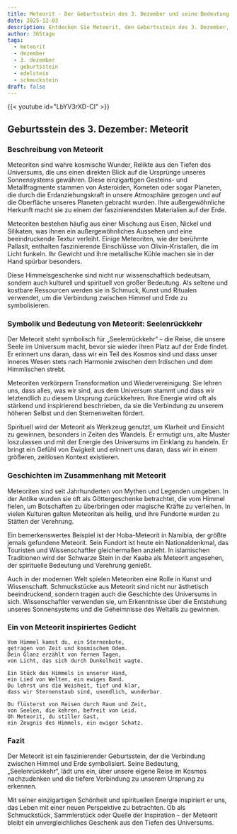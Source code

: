 ```yaml
---
title: Meteorit - Der Geburtsstein des 3. Dezember und seine Bedeutung
date: 2025-12-03
description: Entdecken Sie Meteorit, den Geburtsstein des 3. Dezember, der Seelenrückkehr symbolisiert. Seine Symbolik und Geschichte werden Sie inspirieren.
author: 365tage
tags:
  - meteorit
  - dezember
  - 3. dezember
  - geburtsstein
  - edelstein
  - schmuckstein
draft: false
---
```


{{< youtube id="LbYV3rXD-CI" >}}

## Geburtsstein des 3. Dezember: Meteorit

### Beschreibung von Meteorit

Meteoriten sind wahre kosmische Wunder, Relikte aus den Tiefen des Universums, die uns einen direkten Blick auf die Ursprünge unseres Sonnensystems gewähren. Diese einzigartigen Gesteins- und Metallfragmente stammen von Asteroiden, Kometen oder sogar Planeten, die durch die Erdanziehungskraft in unsere Atmosphäre gezogen und auf die Oberfläche unseres Planeten gebracht wurden. Ihre außergewöhnliche Herkunft macht sie zu einem der faszinierendsten Materialien auf der Erde.

Meteoriten bestehen häufig aus einer Mischung aus Eisen, Nickel und Silikaten, was ihnen ein außergewöhnliches Aussehen und eine beeindruckende Textur verleiht. Einige Meteoriten, wie der berühmte Pallasit, enthalten faszinierende Einschlüsse von Olivin-Kristallen, die im Licht funkeln. Ihr Gewicht und ihre metallische Kühle machen sie in der Hand spürbar besonders.

Diese Himmelsgeschenke sind nicht nur wissenschaftlich bedeutsam, sondern auch kulturell und spirituell von großer Bedeutung. Als seltene und kostbare Ressourcen werden sie in Schmuck, Kunst und Ritualen verwendet, um die Verbindung zwischen Himmel und Erde zu symbolisieren.

### Symbolik und Bedeutung von Meteorit: Seelenrückkehr

Der Meteorit steht symbolisch für „Seelenrückkehr“ – die Reise, die unsere Seele im Universum macht, bevor sie wieder ihren Platz auf der Erde findet. Er erinnert uns daran, dass wir ein Teil des Kosmos sind und dass unser inneres Wesen stets nach Harmonie zwischen dem Irdischen und dem Himmlischen strebt.

Meteoriten verkörpern Transformation und Wiedervereinigung. Sie lehren uns, dass alles, was wir sind, aus dem Universum stammt und dass wir letztendlich zu diesem Ursprung zurückkehren. Ihre Energie wird oft als stärkend und inspirierend beschrieben, da sie die Verbindung zu unserem höheren Selbst und den Sternenwelten fördert.

Spirituell wird der Meteorit als Werkzeug genutzt, um Klarheit und Einsicht zu gewinnen, besonders in Zeiten des Wandels. Er ermutigt uns, alte Muster loszulassen und mit der Energie des Universums im Einklang zu handeln. Er bringt ein Gefühl von Ewigkeit und erinnert uns daran, dass wir in einem größeren, zeitlosen Kontext existieren.

### Geschichten im Zusammenhang mit Meteorit

Meteoriten sind seit Jahrhunderten von Mythen und Legenden umgeben. In der Antike wurden sie oft als Göttergeschenke betrachtet, die vom Himmel fielen, um Botschaften zu überbringen oder magische Kräfte zu verleihen. In vielen Kulturen galten Meteoriten als heilig, und ihre Fundorte wurden zu Stätten der Verehrung.

Ein bemerkenswertes Beispiel ist der Hoba-Meteorit in Namibia, der größte jemals gefundene Meteorit. Sein Fundort ist heute ein Nationaldenkmal, das Touristen und Wissenschaftler gleichermaßen anzieht. In islamischen Traditionen wird der Schwarze Stein in der Kaaba als Meteorit angesehen, der spirituelle Bedeutung und Verehrung genießt.

Auch in der modernen Welt spielen Meteoriten eine Rolle in Kunst und Wissenschaft. Schmuckstücke aus Meteorit sind nicht nur ästhetisch beeindruckend, sondern tragen auch die Geschichte des Universums in sich. Wissenschaftler verwenden sie, um Erkenntnisse über die Entstehung unseres Sonnensystems und die Geheimnisse des Weltalls zu gewinnen.

### Ein von Meteorit inspiriertes Gedicht

```
Vom Himmel kamst du, ein Sternenbote,  
getragen von Zeit und kosmischem Odem.  
Dein Glanz erzählt von fernen Tagen,  
von Licht, das sich durch Dunkelheit wagte.  

Ein Stück des Himmels in unserer Hand,  
ein Lied von Welten, ein ewiges Band.  
Du lehrst uns die Weisheit, tief und klar,  
dass wir Sternenstaub sind, unendlich, wunderbar.  

Du flüsterst von Reisen durch Raum und Zeit,  
von Seelen, die kehren, befreit von Leid.  
Oh Meteorit, du stiller Gast,  
ein Zeugnis des Himmels, ein ewiger Schatz.  
```

### Fazit

Der Meteorit ist ein faszinierender Geburtsstein, der die Verbindung zwischen Himmel und Erde symbolisiert. Seine Bedeutung, „Seelenrückkehr“, lädt uns ein, über unsere eigene Reise im Kosmos nachzudenken und die tiefere Verbindung zu unserem Ursprung zu erkennen.

Mit seiner einzigartigen Schönheit und spirituellen Energie inspiriert er uns, das Leben mit einer neuen Perspektive zu betrachten. Ob als Schmuckstück, Sammlerstück oder Quelle der Inspiration – der Meteorit bleibt ein unvergleichliches Geschenk aus den Tiefen des Universums.